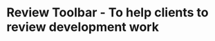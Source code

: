 Review Toolbar - To help clients to review development work
===========================================================

